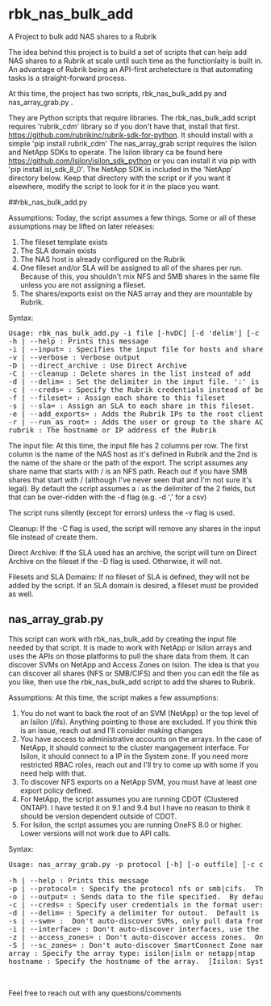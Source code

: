 # rbk_nas_bulk_add
A Project to bulk add NAS shares to a Rubrik 

The idea behind this project is to build a set of scripts that can help add NAS shares to a Rubrik at scale until such time as the functionlaity is built in.  An advantage of Rubrik being an API-first archetecture is that automating tasks is a straight-forward process.

At this time, the project has two scripts, rbk_nas_bulk_add.py and nas_array_grab.py .  

They are Python scripts that require libraries.  The rbk_nas_bulk_add script requires 'rubrik_cdm' library so if you don't have that, install that first.  https://github.com/rubrikinc/rubrik-sdk-for-python.  It should install with a simple 'pip install rubrik_cdm'
The nas_array_grab script requires the Isilon and NetApp SDKs to operate.  The Isilon library ca be found here https://github.com/Isilon/isilon_sdk_python or you can install it via pip with 'pip install isi_sdk_8_0'.  The NetApp SDK is included in the 'NetApp' directory below.  Keep that directory with the script or if you want it elsewhere, modify the script to look for it in the place you want.

##rbk_nas_bulk_add.py

Assumptions:
Today, the script assumes a few things.  Some or all of these assumptions may be lifted on later releases:

1. The fileset template exists
2. The SLA domain exists
3. The NAS host is already configured on the Rubrik
4. One fileset and/or SLA will be assigned to all of the shares per run.  Because of this, you shouldn't mix NFS and SMB shares in the same file unless you are not assigning a fileset.
5. The shares/exports exist on the NAS array and they are mountable by Rubrik.

Syntax:
<pre>
Usage: rbk_nas_bulk_add.py -i file [-hvDC] [-d 'delim'] [-c user:passwd] [-f fileset] [-s sla] [-e array] rubrik
-h | --help : Prints this message
-i | --input= : Specifies the input file for hosts and shares
-v | --verbose : Verbose output
-D | --direct_archive : Use Direct Archive
-C | --cleanup : Delete shares in the list instead of add
-d | --delim= : Set the delimiter in the input file. ':' is the default
-c | --creds= : Specify the Rubrik credentials instead of being prompted.  Use user:password or the filename of an obfuscated creds file.
-f | --fileset= : Assign each share to this fileset 
-s | --sla= : Assign an SLA to each share in this fileset.  Must be used with -f
-e | --add_exports= : Adds the Rubrik IPs to the root client list of the NFS exports [Isilon Only]
-r | --run_as_root= : Adds the user or group to the share ACL with run_as_root enabled format user|group:name.  Must be used with -e [Isilon Only]
rubrik : The hostname or IP address of the Rubrik
</pre>
The input file:
At this time, the input file has 2 columns per row.  The first column is the name of the NAS host as it's defined in Rubrik and the 2nd is the name of the share or the path of the export.  The script assumes any share name that starts with / is an NFS path.  Reach out if you have SMB shares that start with / (although I've never seen that and I'm not sure it's legal).  By default the script assumes a : as the delimiter of the 2 fields, but that can be over-ridden with the -d flag (e.g. -d ',' for a csv)

The script runs silently (except for errors) unless the -v flag is used.

Cleanup:
If the -C flag is used, the script will remove any shares in the input file instead of create them. 

Direct Archive:
If the SLA used has an archive, the script will turn on Direct Archive on the fileset if the -D flag is used.  Otherwise, it will not.

Filesets and SLA Domains:
If no fileset of SLA is defined, they will not be added by the script.  If an SLA domain is desired, a fileset must be provided as well.

## nas_array_grab.py

This script can work with rbk_nas_bulk_add by creating the input file needed by that script.  It is made to work with NetApp or Isilon arrays and uses the APIs on those platforms to pull the share data from them.  It can discover SVMs on NetApp and Access Zones on Isilon. 
The idea is that you can discover all shares (NFS or SMB/CIFS) and then you can edit the file as you like, then use the rbk_nas_bulk_add script to add the shares to Rubrik.

Assumptions:
At this time, the script makes a few assumptions:

1. You do not want to back the root of an SVM (NetApp) or the top level of an Isilon (/ifs).  Anything pointing to those are excluded.  If you think this is an issue, reach out and I'll consider making changes
2. You have access to administrative accounts on the arrays.  In the case of NetApp, it should connect to the cluster mangagement interface.  For Isilon, it should connect to a IP in the System zone.  If you need more restricted RBAC roles, reach out and I'll try to come up with some if you need help with that.
3. To discover NFS exports on a NetApp SVM, you must have at least one export policy defined.
4. For NetApp, the script assumes you are running CDOT (Clustered ONTAP).  I have tested it on 9.1 and 9.4 but I have no reason to think it should be version dependent outside of CDOT.
5. For Isilon, the script assumes you are running OneFS 8.0 or higher.  Lower versions will not work due to API calls.

Syntax:
<pre>
Usage: nas_array_grab.py -p protocol [-h] [-o outfile] [-c creds] [-s svm] [-d delim] [-i interface] [-s svm] [-z zone] [-S sc_zone] array hostname

-h | --help : Prints this message
-p | --protocol= : Specify the protocol nfs or smb|cifs.  This flag is required
-o | --output= : Sends data to the file specified.  By default, data goes to stdout
-c | --creds= : Specify user credentials in the format user:password or a filename with the data obfuscated with creds_encode.py
-d | --delim= : Specify a delimiter for outout.  Default is ':'
-s | --swm= :  Don't auto-discover SVMs, only pull data from a comma-separated list of NetApp SVMs.  [NetApp Only]
-i | --interface= : Don't auto-discover interfaces, use the interfaces here comma-separated.  [NetApp Only]
-z | --access_zones= : Don't auto-discover access zones.  Only pulll from a comma-separated list. [Isilon Only]
-S | --sc_zones= : Don't auto-discover SmartConnect Zone names.  Only pull from a comma-separated list. [Isilon Only]
array : Specify the array type: isilon|isln or netapp|ntap
hostname : Specify the hostname of the array.  [Isilon: System Zone] [NetApp: Cluster Management]


</pre>
Feel free to reach out with any questions/comments
